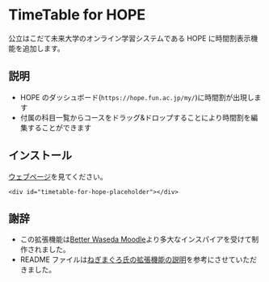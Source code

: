 # TimeTable for HOPE

公立はこだて未来大学のオンライン学習システムである HOPE に時間割表示機能を追加します。

## 説明

- HOPE のダッシュボード(`https://hope.fun.ac.jp/my/`)に時間割が出現します
- 付属の科目一覧からコースをドラッグ&ドロップすることにより時間割を編集することができます

## インストール

<a href="https://timetable-for-hope.netlify.app/">ウェブページ</a>を見てください。

```
<div id="timetable-for-hope-placeholder"></div>
```

## 謝辞

- この拡張機能は[Better Waseda Moodle](https://github.com/mkihr-ojisan/better-waseda-moodle)より多大なインスパイアを受けて制作されました。
- README ファイルは[ねぎまぐろ氏の拡張機能の説明](https://github.com/kume-negitoro/hope-coursename-fix)を参考にさせていただきました。
